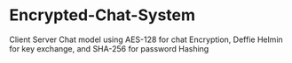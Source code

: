 # Encrypted-Chat-System
Client Server Chat model using AES-128 for chat Encryption, Deffie Helmin for key exchange, and SHA-256 for password Hashing
